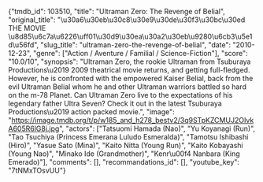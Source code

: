 {"tmdb_id": 103510, "title": "Ultraman Zero: The Revenge of Belial", "original_title": "\u30a6\u30eb\u30c8\u30e9\u30de\u30f3\u30bc\u30ed THE MOVIE \u8d85\u6c7a\u6226\uff01\u30d9\u30ea\u30a2\u30eb\u9280\u6cb3\u5e1d\u56fd", "slug_title": "ultraman-zero-the-revenge-of-belial", "date": "2010-12-23", "genre": ["Action / Aventure / Familial / Science-Fiction"], "score": "10.0/10", "synopsis": "Ultraman Zero, the rookie Ultraman from Tsuburaya Productions\u2019 2009 theatrical movie returns, and getting full-fledged. However, he is confronted with the empowered Kaiser Belial, back from the evil Ultraman Belial whom he and other Ultraman warriors battled so hard on the m-78 Planet.  Can Ultraman Zero live to the expectations of his legendary father Ultra Seven? Check it out in the latest Tsuburaya Productions\u2019 action packed movie.", "image": "https://image.tmdb.org/t/p/w185_and_h278_bestv2/3q9STpKZCMUJ2OIvkA605R6lG8j.jpg", "actors": ["Tatsuomi Hamada (Nao)", "Yu Koyanagi (Run)", "Tao Tsuchiya (Princess Emerana Luludo Esmeralda)", "Tamotsu Ishibashi (Hiro)", "Yasue Sato (Mina)", "Kaito Nitta (Young Run)", "Kaito Kobayashi (Young Nao)", "Minako Ide (Grandmother)", "Kenr\u00f4 Nanbara (King Emerado)"], "comments": [], "recommandations_id": [], "youtube_key": "7tNMxTOsvUU"}